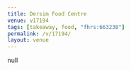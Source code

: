 ```yaml
---
title: Dersim Food Centre
venue: v17194
tags: [takeaway, food, "fhrs:663238"]
permalink: /v/17194/
layout: venue
---
```

null